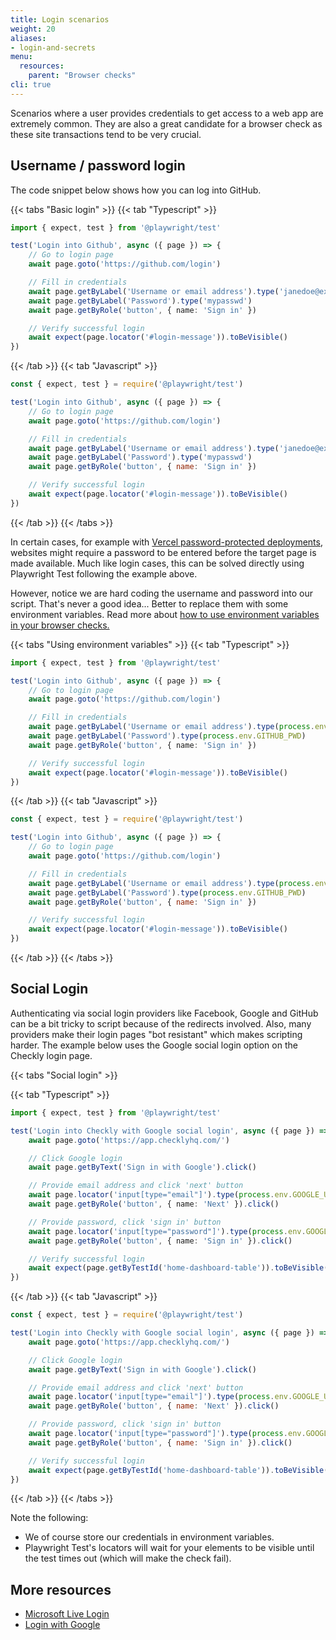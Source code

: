 ```yaml
---
title: Login scenarios
weight: 20
aliases:
- login-and-secrets
menu:
  resources:
    parent: "Browser checks"
cli: true
---
```


Scenarios where a user provides credentials to get access to a web app are extremely common. They are also
a great candidate for a browser check as these site transactions tend to be very crucial.

## Username / password login

The code snippet below shows how you can log into GitHub.

{{< tabs "Basic login" >}}
{{< tab "Typescript" >}}
```ts
import { expect, test } from '@playwright/test'

test('Login into Github', async ({ page }) => {
    // Go to login page
    await page.goto('https://github.com/login')

    // Fill in credentials
    await page.getByLabel('Username or email address').type('janedoe@example.com')
    await page.getByLabel('Password').type('mypasswd')
    await page.getByRole('button', { name: 'Sign in' })

    // Verify successful login
    await expect(page.locator('#login-message')).toBeVisible()
})
```
{{< /tab >}}
{{< tab "Javascript" >}}
```js
const { expect, test } = require('@playwright/test')

test('Login into Github', async ({ page }) => {
    // Go to login page
    await page.goto('https://github.com/login')

    // Fill in credentials
    await page.getByLabel('Username or email address').type('janedoe@example.com')
    await page.getByLabel('Password').type('mypasswd')
    await page.getByRole('button', { name: 'Sign in' })

    // Verify successful login
    await expect(page.locator('#login-message')).toBeVisible()
})
```
{{< /tab >}}
{{< /tabs >}}

In certain cases, for example with [Vercel password-protected deployments](https://vercel.com/blog/protecting-deployments), websites might require a password to be entered before the target page is made available. Much like login cases, this can be solved directly using Playwright Test following the example above.

However, notice we are hard coding the username and password into our script. That's never a good idea...
Better to replace them with some environment variables. Read more about [how to use environment variables in your browser checks.](/docs/browser-checks/variables/)

{{< tabs "Using environment variables" >}}
{{< tab "Typescript" >}}
```ts
import { expect, test } from '@playwright/test'

test('Login into Github', async ({ page }) => {
    // Go to login page
    await page.goto('https://github.com/login')

    // Fill in credentials
    await page.getByLabel('Username or email address').type(process.env.GITHUB_USER)
    await page.getByLabel('Password').type(process.env.GITHUB_PWD)
    await page.getByRole('button', { name: 'Sign in' })

    // Verify successful login
    await expect(page.locator('#login-message')).toBeVisible()
})
```
{{< /tab >}}
{{< tab "Javascript" >}}
```js
const { expect, test } = require('@playwright/test')

test('Login into Github', async ({ page }) => {
    // Go to login page
    await page.goto('https://github.com/login')

    // Fill in credentials
    await page.getByLabel('Username or email address').type(process.env.GITHUB_USER)
    await page.getByLabel('Password').type(process.env.GITHUB_PWD)
    await page.getByRole('button', { name: 'Sign in' })

    // Verify successful login
    await expect(page.locator('#login-message')).toBeVisible()
})
```
{{< /tab >}}
{{< /tabs >}}

## Social Login

Authenticating via social login providers like Facebook, Google and GitHub can be a bit tricky to script because of the
redirects involved. Also, many providers make their login pages "bot resistant" which makes scripting harder. The example
below uses the Google social login option on the Checkly login page.

{{< tabs "Social login" >}}

{{< tab "Typescript" >}}
```ts
import { expect, test } from '@playwright/test'

test('Login into Checkly with Google social login', async ({ page }) => {
    await page.goto('https://app.checklyhq.com/')

    // Click Google login
    await page.getByText('Sign in with Google').click()

    // Provide email address and click 'next' button
    await page.locator('input[type="email"]').type(process.env.GOOGLE_USERNAME)
    await page.getByRole('button', { name: 'Next' }).click()

    // Provide password, click 'sign in' button
    await page.locator('input[type="password"]').type(process.env.GOOGLE_PASSWORD)
    await page.getByRole('button', { name: 'Sign in' }).click()

    // Verify successful login
    await expect(page.getByTestId('home-dashboard-table')).toBeVisible()
})
```
{{< /tab >}}
{{< tab "Javascript" >}}
```js
const { expect, test } = require('@playwright/test')

test('Login into Checkly with Google social login', async ({ page }) => {
    await page.goto('https://app.checklyhq.com/')

    // Click Google login
    await page.getByText('Sign in with Google').click()

    // Provide email address and click 'next' button
    await page.locator('input[type="email"]').type(process.env.GOOGLE_USERNAME)
    await page.getByRole('button', { name: 'Next' }).click()

    // Provide password, click 'sign in' button
    await page.locator('input[type="password"]').type(process.env.GOOGLE_PASSWORD)
    await page.getByRole('button', { name: 'Sign in' }).click()

    // Verify successful login
    await expect(page.getByTestId('home-dashboard-table')).toBeVisible()
})
```
{{< /tab >}}
{{< /tabs >}}

Note the following:

- We of course store our credentials in environment variables.
- Playwright Test's locators will wait for your elements to be visible until the test times out (which will make the check fail).

## More resources

- [Microsoft Live Login](/learn/headless/e2e-microsoft-live-login/)
- [Login with Google](/learn/headless/e2e-google-login/)
